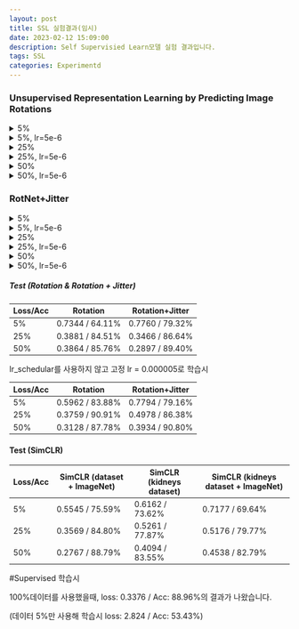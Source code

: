 ```yaml
---
layout: post
title: SSL 실험결과(임시)
date: 2023-02-12 15:09:00
description: Self Supervisied Learn모델 실험 결과입니다.
tags: SSL
categories: Experimentd
---
```




### Unsupervised Representation Learning by Predicting Image Rotations

<details>
<summary>5%</summary>

##### 5%

Pretext-Loss

![5%_Pre_Loss](https://raw.githubusercontent.com/YeongJin96/YeongJin96.github.io/master/assets/img/Rot_outcome/5%25_Pre_Loss-1676252081192-2.png)

Pretext-Accuracy

![5%_Pre_Acc](https://raw.githubusercontent.com/YeongJin96/YeongJin96.github.io/master/assets/img/Rot_outcome/5%25_Pre_Acc.png)



DownStream-Loss

![5%_Down_Loss](https://raw.githubusercontent.com/YeongJin96/YeongJin96.github.io/master/assets/img/Rot_outcome/5%25_Down_Loss-1676248398766-11.png)

DownStream-Accuracy

![5%_Down_Acc](https://raw.githubusercontent.com/YeongJin96/YeongJin96.github.io/master/assets/img/Rot_outcome/5%25_Down_Acc.png)

##### Test

Loss 0.7344 / Acc 64.11%



</details>

<details>
<summary>5%, lr=5e-6</summary>

##### 5%, lr=5e-6

Pretext-Loss

![Rot2_5%_Pre_Loss](https://raw.githubusercontent.com/YeongJin96/YeongJin96.github.io/master/assets/img/Rot_outcome/Rot2_5%25_Pre_Loss.png)

Pretext-Accuracy

![Rot2_5%_Pre_Acc](https://raw.githubusercontent.com/YeongJin96/YeongJin96.github.io/master/assets/img/Rot_outcome/Rot2_5%25_Pre_Acc.png)



DownStream-Loss

![Rot2_5%_Down_Loss](https://raw.githubusercontent.com/YeongJin96/YeongJin96.github.io/master/assets/img/Rot_outcome/Rot2_5%25_Down_Loss.png)

DownStream-Accuracy

![Rot2_5%_Down_Acc](https://raw.githubusercontent.com/YeongJin96/YeongJin96.github.io/master/assets/img/Rot_outcome/Rot2_5%25_Down_Acc.png)

##### Test

Loss 0.5962 / Acc 83.88%



</details>

<details>
<summary>25%</summary>

##### 25%

Pretext-Loss

![25%_Pre_Loss](https://raw.githubusercontent.com/YeongJin96/YeongJin96.github.io/master/assets/img/Rot_outcome/25%25_Pre_Loss.png)

Pretext-Accuracy

![25%_Pre_Acc](https://raw.githubusercontent.com/YeongJin96/YeongJin96.github.io/master/assets/img/Rot_outcome/25%25_Pre_Acc.png)



DownStream-Loss

![25%_Down_Loss](https://raw.githubusercontent.com/YeongJin96/YeongJin96.github.io/master/assets/img/Rot_outcome/25%25_Down_Loss.png)

DownStream-Accuracy

![25%_Down_Acc](https://raw.githubusercontent.com/YeongJin96/YeongJin96.github.io/master/assets/img/Rot_outcome/25%25_Down_Acc.png)

##### Test

Loss 0.3881 / Acc 84.51%



</details>

<details>
<summary>25%, lr=5e-6</summary>

##### 25%, lr=5e-6

Pretext-Loss

![Rot2_25%_Pre_Loss](https://raw.githubusercontent.com/YeongJin96/YeongJin96.github.io/master/assets/img/Rot_outcome/Rot2_25%25_Pre_Loss.png)

Pretext-Accuracy

![Rot2_25%_Pre_Acc](https://raw.githubusercontent.com/YeongJin96/YeongJin96.github.io/master/assets/img/Rot_outcome/Rot2_25%25_Pre_Acc.png)



DownStream-Loss

![Rot2_25%_Down_Loss](https://raw.githubusercontent.com/YeongJin96/YeongJin96.github.io/master/assets/img/Rot_outcome/Rot2_25%25_Down_Loss.png)

DownStream-Accuracy

![Rot2_25%_Down_Acc](https://raw.githubusercontent.com/YeongJin96/YeongJin96.github.io/master/assets/img/Rot_outcome/Rot2_25%25_Down_Acc.png)

##### Test

Loss 0.3759 / Acc 90.91%



</details>

<details>
<summary>50%</summary>

##### 50%

Pretext-Loss

![50%_Pre_Loss](https://raw.githubusercontent.com/YeongJin96/YeongJin96.github.io/master/assets/img/Rot_outcome/50%25_Pre_Loss.png)

Pretext-Acc

![50%_Pre_Acc](https://raw.githubusercontent.com/YeongJin96/YeongJin96.github.io/master/assets/img/Rot_outcome/50%25_Pre_Acc.png)



DownStream-Loss

![50%_Down_Loss](https://raw.githubusercontent.com/YeongJin96/YeongJin96.github.io/master/assets/img/Rot_outcome/50%25_Down_Loss.png)

DownStream-Acc

![50%_Down_Acc](https://raw.githubusercontent.com/YeongJin96/YeongJin96.github.io/master/assets/img/Rot_outcome/50%25_Down_Acc.png)

##### Test

Loss 0.3864 / Acc 85.76%



</details>



<details>
<summary>50%, lr=5e-6</summary>

##### 50%, lr=5e-6

Pretext-Loss

![Rot2_50%_Pre_Loss](https://raw.githubusercontent.com/YeongJin96/YeongJin96.github.io/master/assets/img/Rot_outcome/Rot2_50%25_Pre_Loss.png)

Pretext-Acc

![Rot2_50%_Pre_Acc](https://raw.githubusercontent.com/YeongJin96/YeongJin96.github.io/master/assets/img/Rot_outcome/Rot2_50%25_Pre_Acc.png)



DownStream-Loss

![Rot2_50%_Down_Loss](https://raw.githubusercontent.com/YeongJin96/YeongJin96.github.io/master/assets/img/Rot_outcome/Rot2_50%25_Down_Loss.png)

DownStream-Acc

![Rot2_50%_Down_Acc](https://raw.githubusercontent.com/YeongJin96/YeongJin96.github.io/master/assets/img/Rot_outcome/Rot2_50%25_Down_Acc.png)

##### Test

Loss 0.3128 / Acc 87.78%



</details>



### RotNet+Jitter

<details>
<summary>5%</summary>

##### 5%

Pretext-Loss

![Rot+Jit_5%_Pre_Loss](https://raw.githubusercontent.com/YeongJin96/YeongJin96.github.io/master/assets/img/Rot_outcome/Rot%2BJit_5%25_Pre_Loss-1676253045630-5.png)

Pretext-Acc

![Rot+Jit_5%_Pre_Acc](https://raw.githubusercontent.com/YeongJin96/YeongJin96.github.io/master/assets/img/Rot_outcome/Rot%2BJit_5%25_Pre_Acc.png)



DownStream-Loss

![Rot+Jit_5%_Down_Loss](https://raw.githubusercontent.com/YeongJin96/YeongJin96.github.io/master/assets/img/Rot_outcome/Rot%2BJit_5%25_Down_Loss.png)

DownStream-Acc

![Rot+Jit_5%_Down_Acc](https://raw.githubusercontent.com/YeongJin96/YeongJin96.github.io/master/assets/img/Rot_outcome/Rot%2BJit_5%25_Down_Acc.png)

##### Test

Loss 0.7760 / Acc 79.32%



</details>



<details>
<summary>5%, lr=5e-6</summary>

##### 5%, lr=5e-6

Pretext-Loss

![Rot+Jit2_5%_Pre_Loss](https://raw.githubusercontent.com/YeongJin96/YeongJin96.github.io/master/assets/img/Rot_outcome/Rot%2BJit2_5%25_Pre_Loss.png)

Pretext-Acc

![Rot+Jit2_5%_Pre_Acc](https://raw.githubusercontent.com/YeongJin96/YeongJin96.github.io/master/assets/img/Rot_outcome/Rot%2BJit2_5%25_Pre_Acc.png)



DownStream-Loss

![Rot+Jit2_5%_Down_Loss](https://raw.githubusercontent.com/YeongJin96/YeongJin96.github.io/master/assets/img/Rot_outcome/Rot%2BJit2_5%25_Down_Loss.png)

DownStream-Acc

![Rot+Jit2_5%_Down_Acc](https://raw.githubusercontent.com/YeongJin96/YeongJin96.github.io/master/assets/img/Rot_outcome/Rot%2BJit2_5%25_Down_Acc.png)

##### Test

Loss 0.7794 / Acc 79.16%



</details>



<details>
<summary>25%</summary>

##### 25%

Pretext-Loss

![Rot+Jit_25%_Pre_Loss](https://raw.githubusercontent.com/YeongJin96/YeongJin96.github.io/master/assets/img/Rot_outcome/Rot%2BJit_25%25_Pre_Loss.png)

Pretext-Acc

![Rot+Jit_25%_Pre_Acc](https://raw.githubusercontent.com/YeongJin96/YeongJin96.github.io/master/assets/img/Rot_outcome/Rot%2BJit_25%25_Pre_Acc.png)



DownStream-Loss

![Rot+Jit_25%_Down_Loss](https://raw.githubusercontent.com/YeongJin96/YeongJin96.github.io/master/assets/img/Rot_outcome/Rot%2BJit_25%25_Down_Loss.png)

DownStream-Acc

![Rot+Jit_25%_Down_Acc](https://raw.githubusercontent.com/YeongJin96/YeongJin96.github.io/master/assets/img/Rot_outcome/Rot%2BJit_25%25_Down_Acc.png)

##### Test

Loss 0.3466 / Acc 86.64%



</details>



<details>
<summary>25%, lr=5e-6</summary>

##### 25%, lr=5e-6

Pretext-Loss

![Rot+Jit2_25%_Pre_Loss](https://raw.githubusercontent.com/YeongJin96/YeongJin96.github.io/master/assets/img/Rot_outcome/Rot%2BJit2_25%25_Pre_Loss.png)

Pretext-Acc

![Rot+Jit2_25%_Pre_Acc](https://raw.githubusercontent.com/YeongJin96/YeongJin96.github.io/master/assets/img/Rot_outcome/Rot%2BJit2_25%25_Pre_Acc.png)



DownStream-Loss

![Rot+Jit2_25%_Down_Loss](https://raw.githubusercontent.com/YeongJin96/YeongJin96.github.io/master/assets/img/Rot_outcome/Rot%2BJit2_25%25_Down_Loss.png)

DownStream-Acc

![Rot+Jit2_25%_Down_Acc](https://raw.githubusercontent.com/YeongJin96/YeongJin96.github.io/master/assets/img/Rot_outcome/Rot%2BJit2_25%25_Down_Acc.png)

##### Test

Loss 0.4978 / Acc 86.38%



</details>



<details>
<summary>50%</summary>

##### 50%

Pretext-Loss

![Rot+Jit_50%_Pre_Loss](https://raw.githubusercontent.com/YeongJin96/YeongJin96.github.io/master/assets/img/Rot_outcome/Rot%2BJit_50%25_Pre_Loss.png)

Pretext-Acc

![Rot+Jit_50%_Pre_Acc](https://raw.githubusercontent.com/YeongJin96/YeongJin96.github.io/master/assets/img/Rot_outcome/Rot%2BJit_50%25_Pre_Acc.png)



DownStream-Loss

![Rot+Jit_50%_Down_Loss](https://raw.githubusercontent.com/YeongJin96/YeongJin96.github.io/master/assets/img/Rot_outcome/Rot%2BJit_50%25_Down_Loss.png)

DownStream-Acc

![Rot+Jit_50%_Down_Acc](https://raw.githubusercontent.com/YeongJin96/YeongJin96.github.io/master/assets/img/Rot_outcome/Rot%2BJit_50%25_Down_Acc.png)

##### Test

Loss 0.2897 / Acc 89.40%



</details>



<details>
<summary>50%, lr=5e-6</summary>

##### 50%, lr=5e-6

Pretext-Loss

![Rot+Jit2_50%_Pre_Loss](https://raw.githubusercontent.com/YeongJin96/YeongJin96.github.io/master/assets/img/Rot_outcome/Rot%2BJit2_50%25_Pre_Loss.png)

Pretext-Acc

![Rot+Jit2_50%_Pre_Acc](https://raw.githubusercontent.com/YeongJin96/YeongJin96.github.io/master/assets/img/Rot_outcome/Rot%2BJit2_50%25_Pre_Acc.png)



DownStream-Loss

![Rot+Jit2_50%_Down_Loss](https://raw.githubusercontent.com/YeongJin96/YeongJin96.github.io/master/assets/img/Rot_outcome/Rot%2BJit2_50%25_Down_Loss.png)

DownStream-Acc

![Rot+Jit2_50%_Down_Acc](https://raw.githubusercontent.com/YeongJin96/YeongJin96.github.io/master/assets/img/Rot_outcome/Rot%2BJit2_50%25_Down_Acc.png)

##### Test

Loss 0.3934 / Acc 90.80%



</details>



##### Test (Rotation & Rotation + Jitter)

| Loss/Acc | Rotation        | Rotation+Jitter |
| -------- | --------------- | --------------- |
| 5%       | 0.7344 / 64.11% | 0.7760 / 79.32% |
| 25%      | 0.3881 / 84.51% | 0.3466 / 86.64% |
| 50%      | 0.3864 / 85.76% | 0.2897 / 89.40% |

lr_schedular를 사용하지 않고 고정 lr = 0.000005로 학습시

| Loss/Acc | Rotation        | Rotation+Jitter |
| -------- | --------------- | --------------- |
| 5%       | 0.5962 / 83.88% | 0.7794 / 79.16% |
| 25%      | 0.3759 / 90.91% | 0.4978 / 86.38% |
| 50%      | 0.3128 / 87.78% | 0.3934 / 90.80% |

#### Test (SimCLR)
| Loss/Acc | SimCLR (dataset + ImageNet) | SimCLR (kidneys dataset) | SimCLR (kidneys dataset + ImageNet) |
| -------- | --------------------------- | ------------------------ | ----------------------------------- |
| 5%       | 0.5545 / 75.59%             | 0.6162 / 73.62%          | 0.7177 / 69.64%                     |
| 25%      | 0.3569 / 84.80%             | 0.5261 / 77.87%          | 0.5176 / 79.77%                     |
| 50%      | 0.2767 / 88.79%             | 0.4094 / 83.55%          | 0.4538 / 82.79%                     |


#Supervised 학습시 

100%데이터를 사용했을때, loss: 0.3376 / Acc: 88.96%의 결과가 나왔습니다.

(데이터 5%만 사용해 학습시 loss: 2.824 / Acc: 53.43%)
